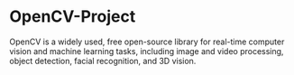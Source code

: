 # OpenCV-Project
OpenCV is a widely used, free open-source library for real-time computer vision and machine learning tasks, including image and video processing, object detection, facial recognition, and 3D vision.
